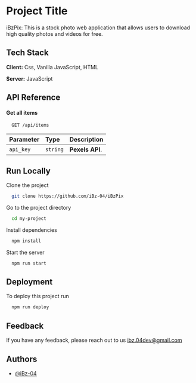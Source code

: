 # Project Title
iBzPix:
This is a stock photo web application that allows users to download high quality photos and videos for free.

## Tech Stack

**Client:** Css, Vanilla JavaScript, HTML

**Server:** JavaScript


## API Reference

#### Get all items

```http
  GET /api/items
```

| Parameter | Type     | Description                |
| :-------- | :------- | :------------------------- |
| `api_key` | `string` | **Pexels API**.





## Run Locally

Clone the project

```bash
  git clone https://github.com/iBz-04/iBzPix
```

Go to the project directory

```bash
  cd my-project
```

Install dependencies

```bash
  npm install
```

Start the server

```bash
  npm run start
```


## Deployment

To deploy this project run

```bash
  npm run deploy
```


## Feedback

If you have any feedback, please reach out to us ibz.04dev@gmail.com


## Authors

- [@iBz-04](https://github.com/iBz-04)
